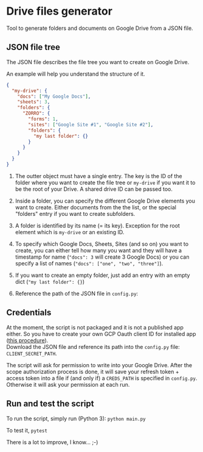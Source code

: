 # Drive files generator

Tool to generate folders and documents on Google Drive from a JSON file.

## JSON file tree

The JSON file describes the file tree you want to create on Google Drive.

An example will help you understand the structure of it.
```json
{
  "my-drive": {
    "docs": ["My Google Docs"],
    "sheets": 3,
    "folders": {
      "ZORRO": {
        "forms": 1,
        "sites": ["Google Site #1", "Google Site #2"],
        "folders": {
          "my last folder": {}
        }   
      }
    }
  }
}
```

1. The outter object must have a single entry. The key is the ID of the folder where you want to create the file tree 
or `my-drive` if you want it to be the root of your Drive. A shared drive ID can be passed too.

2. Inside a folder, you can specify the different Google Drive elements you want to create. Either documents from the
the list, or the special "folders" entry if you want to create subfolders.

3. A folder is identified by its name (= its key). Exception for the root element which is `my-drive` or an existing ID.

4. To specify which Google Docs, Sheets, Sites (and so on) you want to create, you can either tell how many you want 
and they will have a timestamp for name (`"docs": 3` will create 3 Google Docs) or you can specify a list of names 
(`"docs": ["one", "two", "three"]`).

5. If you want to create an empty folder, just add an entry with an empty dict (`"my last folder": {}`)

6. Reference the path of the JSON file in `config.py`: 

## Credentials
At the moment, the script is not packaged and it is not a published app either. So you have to create your own GCP Oauth
client ID for installed app ([this procedure][1]).  
Download the JSON file and reference its path into the `config.py` file: `CLIENT_SECRET_PATH`.

The script will ask for permission to write into your Google Drive. After the scope authorization process is done, it
will save your refresh token + access token into a file if (and only if) a `CREDS_PATH` is specified in `config.py`.
Otherwise it will ask your permission at each run.

[1]: https://cloud.google.com/bigquery/docs/authentication/end-user-installed#client-credentials

## Run and test the script
To run the script, simply run (Python 3): ```python main.py```

To test it, ```pytest```

There is a lot to improve, I know... ;-)